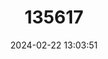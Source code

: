 ---
title: "135617"
category: "Alburnoides ohridanus"
draft: false
date: 2024-02-22 13:03:51
languages:
  Croatian: ["Ohridska ukljevica"]
  Macedonian: ["Охридска гомнушка"]
  English: ["Ohrid Spirlin"]
---